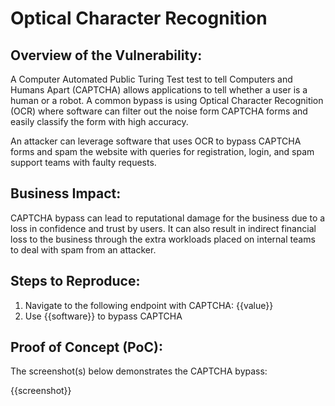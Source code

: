 # Optical Character Recognition

## Overview of the Vulnerability:

A Computer Automated Public Turing Test test to tell Computers and Humans Apart (CAPTCHA) allows applications to tell whether a user is a human or a robot. A common bypass is using Optical Character Recognition (OCR) where software can filter out the noise form CAPTCHA forms and easily classify the form with high accuracy.

An attacker can leverage software that uses OCR to bypass CAPTCHA forms and spam the website with queries for registration, login, and spam support teams with faulty requests.

## Business Impact:

CAPTCHA bypass can lead to reputational damage for the business due to a loss in confidence and trust by users. It can also result in indirect financial loss to the business through the extra workloads placed on internal teams to deal with spam from an attacker.

## Steps to Reproduce:

1. Navigate to the following endpoint with CAPTCHA: {{value}}
1. Use {{software}} to bypass CAPTCHA

## Proof of Concept (PoC):

The screenshot(s) below demonstrates the CAPTCHA bypass:

{{screenshot}}
